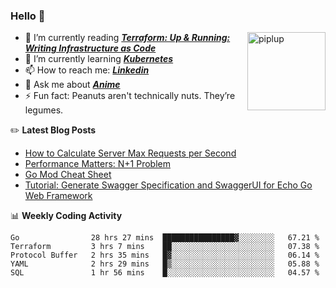 ### Hello 👋

<img alt="piplup" align="right" width="125px" src="https://media.giphy.com/media/w6YCfXHS6QZjeHlVpI/giphy.gif">

- :book: I’m currently reading **_[Terraform: Up & Running: Writing Infrastructure as Code](https://www.amazon.com/Terraform-Running-Writing-Infrastructure-Code-ebook-dp-B07XKF258P/dp/B07XKF258P)_**
- 🌱 I’m currently learning **_[Kubernetes](https://kubernetes.io/)_**
- 📫 How to reach me: **_[Linkedin](https://www.linkedin.com/in/rizalgowandy/)_**
- 💬 Ask me about **_[Anime](https://www.merriam-webster.com/dictionary/anime)_**
- ⚡ Fun fact: Peanuts aren't technically nuts. They’re legumes.

:pencil2: **Latest Blog Posts**
<!-- BLOG-POST-LIST:START -->
- [How to Calculate Server Max Requests per Second](https://medium.com/@rizalgowandy/how-to-calculate-server-max-requests-per-second-38a39bb96a85?source=rss-5763b0f1aba6------2)
- [Performance Matters: N+1 Problem](https://medium.com/@rizalgowandy/performance-matters-n-1-problem-a6a072525149?source=rss-5763b0f1aba6------2)
- [Go Mod Cheat Sheet](https://medium.com/@rizalgowandy/go-mod-cheat-sheet-2a79efc10a52?source=rss-5763b0f1aba6------2)
- [Tutorial: Generate Swagger Specification and SwaggerUI for Echo Go Web Framework](https://medium.com/@rizalgowandy/tutorial-generate-swagger-specification-and-swaggerui-for-echo-go-web-framework-3ac33afc77e2?source=rss-5763b0f1aba6------2)
<!-- BLOG-POST-LIST:END -->

📊 **Weekly Coding Activity**
<!--START_SECTION:waka-->
```text
Go                28 hrs 27 mins  ████████████████▓░░░░░░░░   67.21 % 
Terraform         3 hrs 7 mins    ██░░░░░░░░░░░░░░░░░░░░░░░   07.38 % 
Protocol Buffer   2 hrs 35 mins   █▓░░░░░░░░░░░░░░░░░░░░░░░   06.14 % 
YAML              2 hrs 29 mins   █▒░░░░░░░░░░░░░░░░░░░░░░░   05.88 % 
SQL               1 hr 56 mins    █░░░░░░░░░░░░░░░░░░░░░░░░   04.57 % 
```
<!--END_SECTION:waka-->
